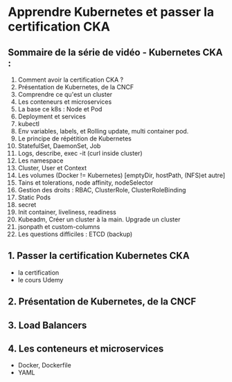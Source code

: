 # Apprendre Kubernetes et passer la certification CKA

## Sommaire de la série de vidéo - Kubernetes CKA :

1. Comment avoir la certification CKA ?
2. Présentation de Kubernetes, de la CNCF
3. Comprendre ce qu'est un cluster
4. Les conteneurs et microservices
5. La base ce k8s : Node et Pod
6. Deployment et services
7. kubectl
8. Env variables, labels, et Rolling update, multi container pod. 
9. Le principe de répétition de Kubernetes
10. StatefulSet, DaemonSet, Job
11. Logs, describe, exec -it (curl inside cluster)
12. Les namespace
13. Cluster, User et Context
14. Les volumes (Docker != Kubernetes) [emptyDir, hostPath, (NFS)et autre]
15. Tains et tolerations, node affinity, nodeSelector
16. Gestion des droits : RBAC, ClusterRole, ClusterRoleBinding
17. Static Pods
18. secret
19. Init container, liveliness, readiness
20. Kubeadm, Créer un cluster à la main. Upgrade un cluster
21. jsonpath et custom-columns
22. Les questions difficiles : ETCD (backup)


## 1. Passer la certification Kubernetes CKA
- la certification
- le cours Udemy

## 2. Présentation de Kubernetes, de la CNCF
## 3. Load Balancers
## 4. Les conteneurs et microservices
- Docker, Dockerfile
- YAML








